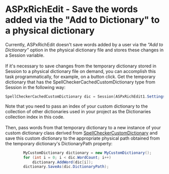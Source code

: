 # ASPxRichEdit - Save the words added via the "Add to Dictionary" to a physical dictionary


Currently, ASPxRichEdit doesn't save words added by a user via the <em>"Add to Dictionary"</em> option in the physical dictionary file and stores these changes in a Session variable.<br><br>If it's necessary to save changes from the temporary dictionary stored in Session to a physical dictionary file on demand, you can accomplish this task programmatically, for example, on a button click. Get the temporary dictionary that has the SpellCheckerCachedCustomDictionary type from Session in the following way:<br>


```cs
SpellCheckerCachedCustomDictionary dic = Session[ASPxRichEdit1.Settings.SpellChecker.Dictionaries[0].CacheKey] as SpellCheckerCachedCustomDictionary;
```


Note that you need to pass an index of your custom dictionary to the collection of other dictionaries used in your project as the Dictionaries collection index in this code.<br><br>Then, pass words from that temporary dictionary to a new instance of your custom dictionary class derived from <a href="https://documentation.devexpress.com/#CoreLibraries/clsDevExpressXtraSpellCheckerSpellCheckerCustomDictionarytopic">SpellCheckerCustomDictionary</a> and save this custom dictionary to the appropriate physical path obtained from the temporary dictionary's DictionaryPath property:<br>


```cs
        MyCustomDictionary dictionary = new MyCustomDictionary();
        for (int i = 0; i < dic.WordCount; i++)
            dictionary.AddWord(dic[i]);
        dictionary.SaveAs(dic.DictionaryPath);
```



<br/>


